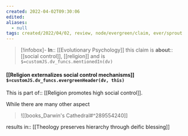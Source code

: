 ```yaml
---
created: 2022-04-02T09:30:06 
edited: 
aliases:
  - null
tags: created/2022/04/02, review, node/evergreen/claim, ever/sprout
---
```


> [!infobox]- 
> **In**:: [[Evolutionary Psychology]]
> this claim is
> **about**:: [[social control]], [[religion]]
> and is `$=customJS.dv_funcs.mentionedIn(dv)`

#### [[Religion externalizes social control mechanisms]] `$=customJS.dv_funcs.evergreenHeader(dv, this)`

This is 
part of:: [[Religion promotes high social control]].

While there are many other aspect
> ![[books_Darwin's Cathedral#^289554240]]

results in:: [[Theology preserves hierarchy through deific blessing]]
